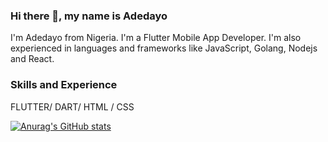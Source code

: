 ### Hi there 👋, my name is Adedayo
I'm Adedayo from Nigeria. I'm a Flutter Mobile App Developer. I'm also experienced in languages and frameworks like JavaScript, Golang, Nodejs and React.

### Skills and Experience
FLUTTER/ DART/ HTML / CSS


[![Anurag's GitHub stats](https://github-readme-stats.vercel.app/api?username=adedayoniyi)](https://github.com/anuraghazra/github-readme-stats)
